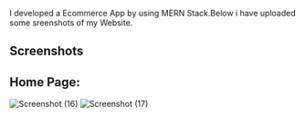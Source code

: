 I developed a Ecommerce App by using MERN Stack.Below i have uploaded some sreenshots of my Website.
## Screenshots
## Home Page:
![Screenshot (16)](https://github.com/user-attachments/assets/22640a94-3c40-4b54-a29a-58d52318b0a8)
![Screenshot (17)](https://github.com/user-attachments/assets/6da3ecee-9f51-449a-bea3-096170d0cfe9)




